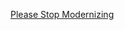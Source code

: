 [Please Stop Modernizing](https://daneweber.github.io/presentations/PleaseStopModernizing/PleaseStopModernizing.html)

